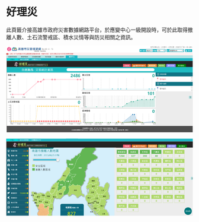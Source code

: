 # 好理災

此頁籤介接高雄市政府災害數據網路平台，於應變中心一級開設時，可於此取得撤離人數、土石流警戒區、積水災情等與防災相關之資訊。

![1568260573070](assets/1568260573070.png)

![1568260577202](assets/1568260577202.png)